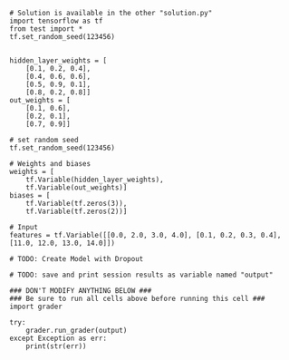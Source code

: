 ```{.python .input}
# Solution is available in the other "solution.py"
import tensorflow as tf
from test import *
tf.set_random_seed(123456)


hidden_layer_weights = [
    [0.1, 0.2, 0.4],
    [0.4, 0.6, 0.6],
    [0.5, 0.9, 0.1],
    [0.8, 0.2, 0.8]]
out_weights = [
    [0.1, 0.6],
    [0.2, 0.1],
    [0.7, 0.9]]
```

```{.python .input}
# set random seed
tf.set_random_seed(123456)
```

```{.python .input}
# Weights and biases
weights = [
    tf.Variable(hidden_layer_weights),
    tf.Variable(out_weights)]
biases = [
    tf.Variable(tf.zeros(3)),
    tf.Variable(tf.zeros(2))]
```

```{.python .input}
# Input
features = tf.Variable([[0.0, 2.0, 3.0, 4.0], [0.1, 0.2, 0.3, 0.4], [11.0, 12.0, 13.0, 14.0]])
```

```{.python .input}
# TODO: Create Model with Dropout
```

```{.python .input}
# TODO: save and print session results as variable named "output"
```

```{.python .input}
### DON'T MODIFY ANYTHING BELOW ###
### Be sure to run all cells above before running this cell ###
import grader

try:
    grader.run_grader(output)
except Exception as err:
    print(str(err))
```
